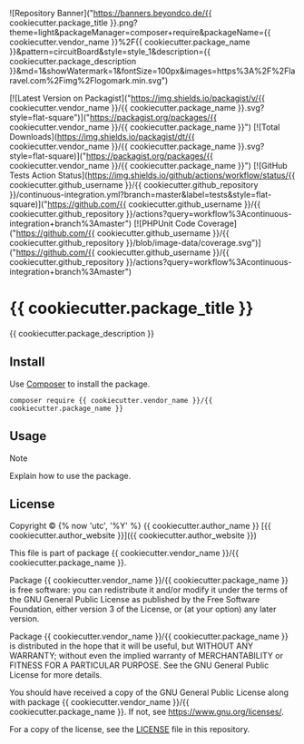 ![Repository Banner]("https://banners.beyondco.de/{{ cookiecutter.package_title }}.png?theme=light&packageManager=composer+require&packageName={{ cookiecutter.vendor_name }}%2F{{ cookiecutter.package_name }}&pattern=circuitBoard&style=style_1&description={{ cookiecutter.package_description }}&md=1&showWatermark=1&fontSize=100px&images=https%3A%2F%2Flaravel.com%2Fimg%2Flogomark.min.svg")

[![Latest Version on Packagist]("https://img.shields.io/packagist/v/{{ cookiecutter.vendor_name }}/{{ cookiecutter.package_name }}.svg?style=flat-square")]("https://packagist.org/packages/{{ cookiecutter.vendor_name }}/{{ cookiecutter.package_name }}")
[![Total Downloads](https://img.shields.io/packagist/dt/{{ cookiecutter.vendor_name }}/{{ cookiecutter.package_name }}.svg?style=flat-square)]("https://packagist.org/packages/{{ cookiecutter.vendor_name }}/{{ cookiecutter.package_name }}")
[![GitHub Tests Action Status](https://img.shields.io/github/actions/workflow/status/{{ cookiecutter.github_username }}/{{ cookiecutter.github_repository }}/continuous-integration.yml?branch=master&label=tests&style=flat-square)]("https://github.com/{{ cookiecutter.github_username }}/{{ cookiecutter.github_repository }}/actions?query=workflow%3Acontinuous-integration+branch%3Amaster")
[![PHPUnit Code Coverage]("https://github.com/{{ cookiecutter.github_username }}/{{ cookiecutter.github_repository }}/blob/image-data/coverage.svg")]("https://github.com/{{ cookiecutter.github_username }}/{{ cookiecutter.github_repository }}/actions?query=workflow%3Acontinuous-integration+branch%3Amaster")

# {{ cookiecutter.package_title }}

{{ cookiecutter.package_description }}

## Install

Use [Composer](https://getcomposer.org) to install the package.

```shell
composer require {{ cookiecutter.vendor_name }}/{{ cookiecutter.package_name }}
```

## Usage

> [!NOTE]
> Explain how to use the package.

## License

Copyright &copy; {% now 'utc', '%Y' %} {{ cookiecutter.author_name }} [{{ cookiecutter.author_website }}]({{ cookiecutter.author_website }})

This file is part of package {{ cookiecutter.vendor_name }}/{{ cookiecutter.package_name }}.

Package {{ cookiecutter.vendor_name }}/{{ cookiecutter.package_name }} is free software: you can redistribute it
and/or modify it under the terms of the GNU General Public License as
published by the Free Software Foundation, either version 3 of the License, or
(at your option) any later version.

Package {{ cookiecutter.vendor_name }}/{{ cookiecutter.package_name }} is distributed in the hope that it will be
useful, but WITHOUT ANY WARRANTY; without even the implied warranty of
MERCHANTABILITY or FITNESS FOR A PARTICULAR PURPOSE. See the GNU General
Public License for more details.

You should have received a copy of the GNU General Public License along with
package {{ cookiecutter.vendor_name }}/{{ cookiecutter.package_name }}. If not, see <https://www.gnu.org/licenses/>.

For a copy of the license, see the [LICENSE](LICENSE) file in this repository.
